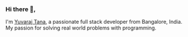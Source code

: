 ### Hi there 👋, 
I'm [Yuvaraj Tana](https://yuvarajtana.com), a passionate full stack developer from Bangalore, India. My passion for solving real world problems with programming. 

<!--
**YuvarajTana/YuvarajTana** is a ✨ _special_ ✨ repository because its `README.md` (this file) appears on your GitHub profile.

Here are some ideas to get you started:

- 🔭 I’m currently working on ...
- 🌱 I’m currently learning ...
- 👯 I’m looking to collaborate on ...
- 🤔 I’m looking for help with ...
- 💬 Ask me about ...
- 📫 How to reach me: ...
- 😄 Pronouns: ...
- ⚡ Fun fact: ...
-->
